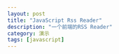 ```yaml
---
layout: post
title: "JavaScript Rss Reader"
description: "一个前端的RSS Reader"
category: 演示
tags: [javascript]
---
```


<script type="text/javascript" src="/media/js/jquery.zrssfeed.js"></script>
<script type="text/javascript" src="/media/js/jquery.vticker.js"></script>
<script type="text/javascript">
	$(document).ready(function () {
		var rssFees = [
			"http://feed.cnblogs.com/blog/sitehome/rss",
			"http://blog.csdn.net/rss.html?type=Home",
			"http://blog.51cto.com/rss_recommend.php",
			"http://blogs.msdn.com/b/mainfeed.aspx?Type=BlogsOnly",
			"http://feed.cnblogs.com/news/rss",
			"http://www.csdn.net/article/rss_lastnews"
		];

		$.each(rssFees,function(i,n){
			$("<div id='ticker" + i + "'></div>").rssfeed(n,{}, function(e) {
				$(e).find('div.rssBody').vTicker();
			}).appendTo("#rssContainer");
		});
	});
</script>


<div id="rssContainer"></div>


